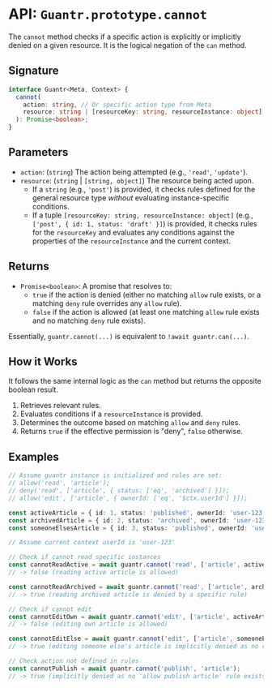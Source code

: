# API: `Guantr.prototype.cannot`

The `cannot` method checks if a specific action is explicitly or implicitly denied on a given resource. It is the logical negation of the `can` method.

## Signature

```ts
interface Guantr<Meta, Context> {
  cannot(
    action: string, // Or specific action type from Meta
    resource: string | [resourceKey: string, resourceInstance: object] // Or typed resource key/instance from Meta
  ): Promise<boolean>;
}
```

## Parameters

* `action`: (`string`) The action being attempted (e.g., `'read'`, `'update'`).
* `resource`: (`string` | `[string, object]`) The resource being acted upon.
    * If a `string` (e.g., `'post'`) is provided, it checks rules defined for the general resource type *without* evaluating instance-specific conditions.
    * If a tuple `[resourceKey: string, resourceInstance: object]` (e.g., `['post', { id: 1, status: 'draft' }]`) is provided, it checks rules for the `resourceKey` and evaluates any conditions against the properties of the `resourceInstance` and the current context.

## Returns

* `Promise<boolean>`: A promise that resolves to:
    * `true` if the action is denied (either no matching `allow` rule exists, or a matching `deny` rule overrides any `allow` rule).
    * `false` if the action is allowed (at least one matching `allow` rule exists and no matching `deny` rule exists).

Essentially, `guantr.cannot(...)` is equivalent to `!await guantr.can(...)`.

## How it Works

It follows the same internal logic as the `can` method but returns the opposite boolean result.

1.  Retrieves relevant rules.
2.  Evaluates conditions if a `resourceInstance` is provided.
3.  Determines the outcome based on matching `allow` and `deny` rules.
4.  Returns `true` if the effective permission is "deny", `false` otherwise.

## Examples

```ts
// Assume guantr instance is initialized and rules are set:
// allow('read', 'article');
// deny('read', ['article', { status: ['eq', 'archived'] }]);
// allow('edit', ['article', { ownerId: ['eq', '$ctx.userId'] }]);

const activeArticle = { id: 1, status: 'published', ownerId: 'user-123' };
const archivedArticle = { id: 2, status: 'archived', ownerId: 'user-123' };
const someoneElsesArticle = { id: 3, status: 'published', ownerId: 'user-456' };

// Assume current context userId is 'user-123'

// Check if cannot read specific instances
const cannotReadActive = await guantr.cannot('read', ['article', activeArticle]);
// -> false (reading active article is allowed)

const cannotReadArchived = await guantr.cannot('read', ['article', archivedArticle]);
// -> true (reading archived article is denied by a specific rule)

// Check if cannot edit
const cannotEditOwn = await guantr.cannot('edit', ['article', activeArticle]);
// -> false (editing own article is allowed)

const cannotEditElse = await guantr.cannot('edit', ['article', someoneElsesArticle]);
// -> true (editing someone else's article is implicitly denied as no rule allows it)

// Check action not defined in rules
const cannotPublish = await guantr.cannot('publish', 'article');
// -> true (implicitly denied as no 'allow publish article' rule exists)
```
